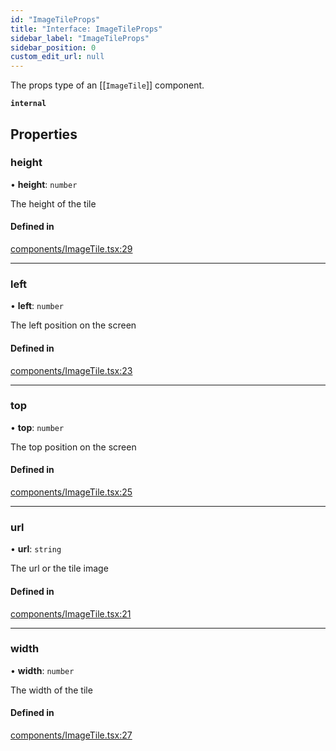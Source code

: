```yaml
---
id: "ImageTileProps"
title: "Interface: ImageTileProps"
sidebar_label: "ImageTileProps"
sidebar_position: 0
custom_edit_url: null
---
```


The props type of an [[`ImageTile`]] component.

**`internal`**

## Properties

### height

• **height**: `number`

The height of the tile

#### Defined in

[components/ImageTile.tsx:29](https://github.com/rob-blackbourn/jetblack-map/blob/53b6913/src/components/ImageTile.tsx#L29)

___

### left

• **left**: `number`

The left position on the screen

#### Defined in

[components/ImageTile.tsx:23](https://github.com/rob-blackbourn/jetblack-map/blob/53b6913/src/components/ImageTile.tsx#L23)

___

### top

• **top**: `number`

The top position on the screen

#### Defined in

[components/ImageTile.tsx:25](https://github.com/rob-blackbourn/jetblack-map/blob/53b6913/src/components/ImageTile.tsx#L25)

___

### url

• **url**: `string`

The url or the tile image

#### Defined in

[components/ImageTile.tsx:21](https://github.com/rob-blackbourn/jetblack-map/blob/53b6913/src/components/ImageTile.tsx#L21)

___

### width

• **width**: `number`

The width of the tile

#### Defined in

[components/ImageTile.tsx:27](https://github.com/rob-blackbourn/jetblack-map/blob/53b6913/src/components/ImageTile.tsx#L27)
